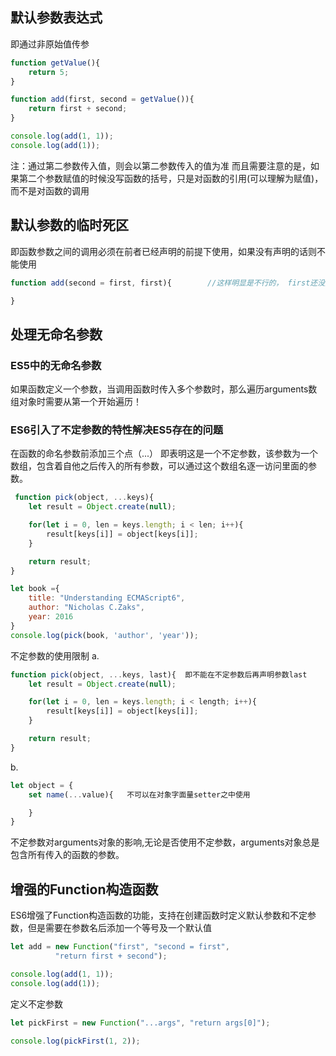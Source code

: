 ## 默认参数表达式

即通过非原始值传参
```javascript
function getValue(){
	return 5;
}

function add(first, second = getValue()){
	return first + second;
}

console.log(add(1, 1));
console.log(add(1));
```
注：通过第二参数传入值，则会以第二参数传入的值为准
而且需要注意的是，如果第二个参数赋值的时候没写函数的括号，只是对函数的引用(可以理解为赋值)，而不是对函数的调用

## 默认参数的临时死区

即函数参数之间的调用必须在前者已经声明的前提下使用，如果没有声明的话则不能使用
```javascript
function add(second = first, first){		//这样明显是不行的， first还没声明，不能调用它

}
```
## 处理无命名参数

### ES5中的无命名参数 

如果函数定义一个参数，当调用函数时传入多个参数时，那么遍历arguments数组对象时需要从第一个开始遍历！

### ES6引入了不定参数的特性解决ES5存在的问题

 在函数的命名参数前添加三个点（...） 即表明这是一个不定参数，该参数为一个数组，包含着自他之后传入的所有参数，可以通过这个数组名逐一访问里面的参数。
```javascript
 function pick(object, ...keys){
	let result = Object.create(null);

	for(let i = 0, len = keys.length; i < len; i++){
		result[keys[i]] = object[keys[i]];
	}

	return result;
}

let book ={
	title: "Understanding ECMAScript6",
	author: "Nicholas C.Zaks",
	year: 2016
}
console.log(pick(book, 'author', 'year'));
```
不定参数的使用限制
a.
```javascript
function pick(object, ...keys, last){  即不能在不定参数后再声明参数last
	let result = Object.create(null);

	for(let i = 0, len = keys.length; i < length; i++){
		result[keys[i]] = object[keys[i]];
	}

	return result;
}
```
b.
```javascript
let object = {
	set name(...value){   不可以在对象字面量setter之中使用

	}
}
```
不定参数对arguments对象的影响,无论是否使用不定参数，arguments对象总是包含所有传入的函数的参数。

## 增强的Function构造函数

ES6增强了Function构造函数的功能，支持在创建函数时定义默认参数和不定参数，但是需要在参数名后添加一个等号及一个默认值
```javascript
let add = new Function("first", "second = first",
		  "return first + second");

console.log(add(1, 1));
console.log(add(1));
```
定义不定参数
```javascript
let pickFirst = new Function("...args", "return args[0]");

console.log(pickFirst(1, 2));
```